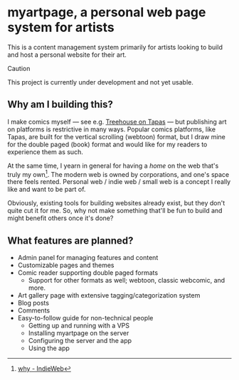 # myartpage, a personal web page system for artists
This is a content management system primarily for artists looking to build and host a personal website for their art.

> [!CAUTION]
> This project is currently under development and not yet usable.

## Why am I building this?
I make comics myself — see e.g. [Treehouse on Tapas](https://tapas.io/series/Treehouse) — but publishing art on platforms is restrictive in many ways.
Popular comics platforms, like Tapas, are built for the vertical scrolling (webtoon) format, but I draw mine for the double paged (book) format and would like for my readers to experience them as such.

At the same time, I yearn in general for having a _home_ on the web that's truly my own[^1].
The modern web is owned by corporations, and one's space there feels rented.
Personal web / indie web / small web is a concept I really like and want to be part of.

Obviously, existing tools for building websites already exist, but they don't quite cut it for me.
So, why not make something that'll be fun to build and might benefit others once it's done?

## What features are planned?
* Admin panel for managing features and content
* Customizable pages and themes
* Comic reader supporting double paged formats
  - Support for other formats as well; webtoon, classic webcomic, and more.
* Art gallery page with extensive tagging/categorization system
* Blog posts
* Comments
* Easy-to-follow guide for non-technical people
  - Getting up and running with a VPS
  - Installing myartpage on the server
  - Configuring the server and the app
  - Using the app

[^1]: [why - IndieWeb](https://indieweb.org/why)
